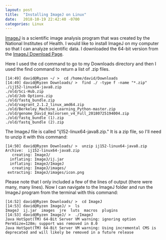 ```yaml
---
layout: post
title:  "Installing ImageJ on Linux"
date:   2018-10-19 22:42:40 -0700
categories: Linux
---
```


[ImageJ](https://imagej.nih.gov/ij/) is a scientific image analysis program that was created by the National Institutes of Health. I would like to install ImageJ on my computer so that I can analyze scientific data. I downloaded the 64-bit version from the [ImageJ Download Page](http://rsb.info.nih.gov/ij/download.html).

Here I used the cd command to go to my Downloads directory and then I used the find command to return a list of .zip files.

```console
[14:49] david@Ryzen ~/ >  cd /home/david/Downloads
[14:49] david@Ryzen Downloads/ >  find ./ -type f -name "*.zip"
./ij152-linux64-java8.zip
./old/Sci-Hub.zip
./old/Job Options.zip
./old/fastq_bundle.zip
./old/vagrant_2.1.2_linux_amd64.zip
./old/Berkeley_Machine_Learning_Python-master.zip
./old/genome_David_Halvorsen_v4_Full_20180725194004.zip
./old/fastq_bundle (1).zip
./old/fastq_bundle (2).zip
```

The ImageJ file is called "ij152-linux64-java8.zip." It is a zip file, so I'll need to unzip it with this command:

```console
[14:50] david@Ryzen Downloads/ >  unzip ij152-linux64-java8.zip
Archive:  ij152-linux64-java8.zip
   creating: ImageJ/
  inflating: ImageJ/ij.jar           
  inflating: ImageJ/ImageJ           
   creating: ImageJ/images/
 extracting: ImageJ/images/icon.png  
```

Please note that I only included a few of the lines of output (there were many, many lines). Now I can navigate to the ImageJ folder and run the ImageJ program from the terminal with this command:

```console
[14:52] david@Ryzen Downloads/ >  cd ImageJ
[14:53] david@Ryzen ImageJ/ >  ls
ImageJ  ij.jar  images  jre  luts  macros  plugins
[14:53] david@Ryzen ImageJ/ >  ./ImageJ
Java HotSpot(TM) 64-Bit Server VM warning: ignoring option PermSize=128m; support was removed in 8.0
Java HotSpot(TM) 64-Bit Server VM warning: Using incremental CMS is deprecated and will likely be removed in a future release
```
